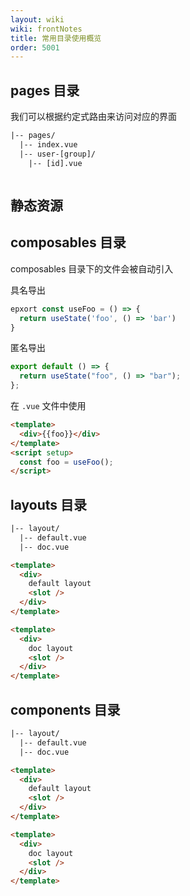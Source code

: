 ```yaml
---
layout: wiki
wiki: frontNotes
title: 常用目录使用概览
order: 5001
---
```


## pages 目录

我们可以根据约定式路由来访问对应的界面

```txt
|-- pages/
  |-- index.vue
  |-- user-[group]/
    |-- [id].vue
```

```html

```

## 静态资源

## composables 目录

composables 目录下的文件会被自动引入

具名导出

```ts composables/useFoo.ts
epxort const useFoo = () => {
  return useState('foo', () => 'bar')
}
```

匿名导出

```ts composables/useFoo.ts
export default () => {
  return useState("foo", () => "bar");
};
```

在 `.vue` 文件中使用

```html app.vue
<template>
  <div>{{foo}}</div>
</template>
<script setup>
  const foo = useFoo();
</script>
```

## layouts 目录

```txt
|-- layout/
  |-- default.vue
  |-- doc.vue
```

```html layouts/default.vue
<template>
  <div>
    default layout
    <slot />
  </div>
</template>
```

```html layouts/doc.vue
<template>
  <div>
    doc layout
    <slot />
  </div>
</template>
```

## components 目录

```txt
|-- layout/
  |-- default.vue
  |-- doc.vue
```

```html layouts/default.vue
<template>
  <div>
    default layout
    <slot />
  </div>
</template>
```

```html layouts/doc.vue
<template>
  <div>
    doc layout
    <slot />
  </div>
</template>
```
